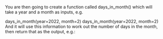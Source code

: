 You are then going to create a function called days_in_month() which will take a year and a month as inputs, e.g.

days_in_month(year=2022, month=2)
days_in_month(year=2022, month=2)
And it will use this information to work out the number of days in the month, then return that as the output, e.g.: